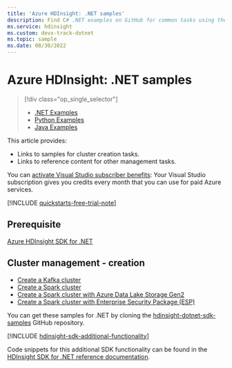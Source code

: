 ```yaml
---
title: 'Azure HDInsight: .NET samples'
description: Find C# .NET examples on GitHub for common tasks using the HDInsight SDK for .NET.
ms.service: hdinsight
ms.custom: devx-track-dotnet
ms.topic: sample
ms.date: 08/30/2022
---
```


# Azure HDInsight: .NET samples

> [!div class="op_single_selector"]
> * [.NET Examples](hdinsight-sdk-dotnet-samples.md)
> * [Python Examples](hdinsight-sdk-python-samples.md)
> * [Java Examples](hdinsight-sdk-java-samples.md)
<!-- * [Go Examples](hdinsight-sdk-go-samples.md)-->

This article provides:

* Links to samples for cluster creation tasks.
* Links to reference content for other management tasks.

You can [activate Visual Studio subscriber benefits](https://azure.microsoft.com/pricing/member-offers/msdn-benefits-details/?ref=microsoft.com&utm_source=microsoft.com&utm_medium=docs&utm_campaign=visualstudio): Your Visual Studio subscription gives you credits every month that you can use for paid Azure services.

[!INCLUDE [quickstarts-free-trial-note](../../includes/quickstarts-free-trial-note.md)]

## Prerequisite

[Azure HDInsight SDK for .NET](/dotnet/api/overview/azure/hdinsight#sdk-installation)

## Cluster management - creation

* [Create a Kafka cluster](https://github.com/Azure-Samples/hdinsight-dotnet-sdk-samples/blob/master/Management/Microsoft.Azure.Management.HDInsight.Samples/Microsoft.Azure.Management.HDInsight.Samples/CreateKafkaClusterSample.cs)
* [Create a Spark cluster](https://github.com/Azure-Samples/hdinsight-dotnet-sdk-samples/blob/master/Management/Microsoft.Azure.Management.HDInsight.Samples/Microsoft.Azure.Management.HDInsight.Samples/CreateSparkClusterSample.cs)
* [Create a Spark cluster with Azure Data Lake Storage Gen2](https://github.com/Azure-Samples/hdinsight-dotnet-sdk-samples/blob/master/Management/Microsoft.Azure.Management.HDInsight.Samples/Microsoft.Azure.Management.HDInsight.Samples/CreateHadoopClusterWithAdlsGen2Sample.cs)
* [Create a Spark cluster with Enterprise Security Package (ESP)](https://github.com/Azure-Samples/hdinsight-dotnet-sdk-samples/blob/master/Management/Microsoft.Azure.Management.HDInsight.Samples/Microsoft.Azure.Management.HDInsight.Samples/CreateEspClusterSample.cs)

You can get these samples for .NET by cloning the [hdinsight-dotnet-sdk-samples](https://github.com/Azure-Samples/hdinsight-dotnet-sdk-samples) GitHub repository.

[!INCLUDE [hdinsight-sdk-additional-functionality](includes/hdinsight-sdk-additional-functionality.md)]

Code snippets for this additional SDK functionality can be found in the [HDInsight SDK for .NET reference documentation](/dotnet/api/overview/azure/hdinsight).
